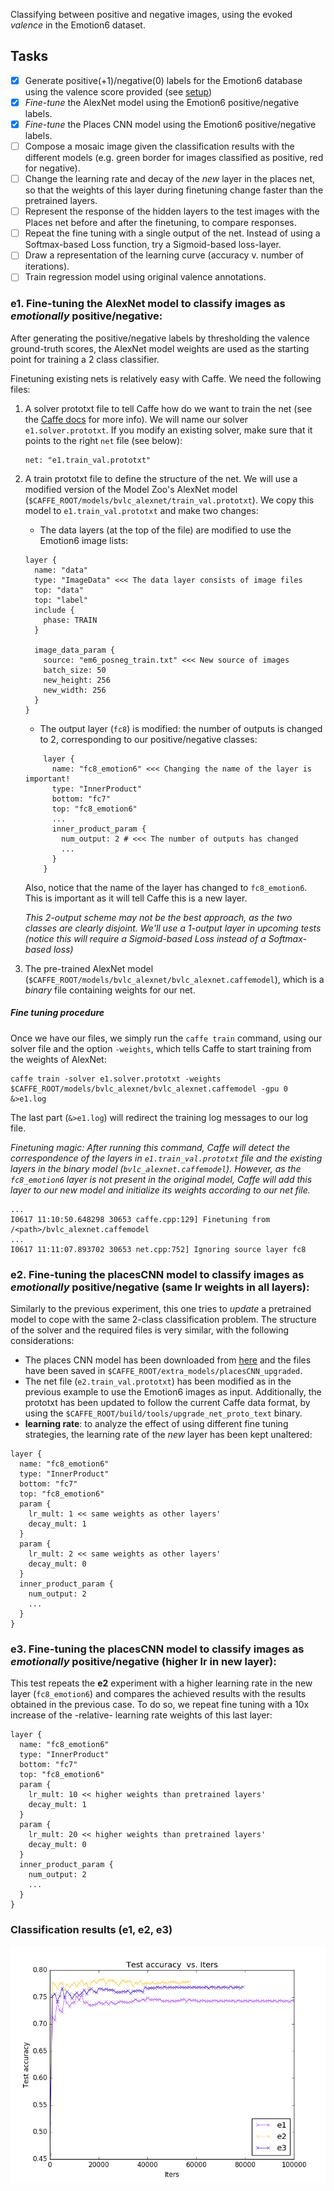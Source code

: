 

Classifying between positive and negative images, using the evoked *valence* in the Emotion6 dataset.  

## Tasks

- [x] Generate positive(+1)/negative(0) labels for the Emotion6 database using the valence score provided (see [setup]())
- [x] _Fine-tune_ the AlexNet model using the Emotion6 positive/negative labels.
- [x] _Fine-tune_ the Places CNN model using the Emotion6 positive/negative labels.
- [ ] Compose a mosaic image given the classification results with the different models (e.g. green border for images classified as positive, red for negative).
- [ ] Change the learning rate and decay of the _new_ layer in the places net, so that the weights of this layer during finetuning change faster than the pretrained layers.
- [ ] Represent the response of the hidden layers to the test images with the Places net before and after the finetuning, to compare responses.
- [ ] Repeat the fine tuning with a single output of the net. Instead of using a Softmax-based Loss function, try a Sigmoid-based loss-layer.
- [ ] Draw a representation of the learning curve (accuracy v. number of iterations).
- [ ] Train regression model using original valence annotations.
 
### e1. Fine-tuning the AlexNet model to classify images as _emotionally_ positive/negative:

After generating the positive/negative labels by thresholding the valence ground-truth scores, the AlexNet model weights are used as the starting point for training a 2 class classifier.

Finetuning existing nets is relatively easy with Caffe. We need the following files:

1. A solver prototxt file to tell Caffe how do we want to train the net (see the [Caffe docs](https://github.com/BVLC/caffe/wiki/Solver-Prototxt) for more info). We will name our solver `e1.solver.prototxt`. If you modify an existing solver, make sure that it points to the right `net` file (see below):
    ```
    net: "e1.train_val.prototxt"
    ```
2. A train prototxt file to define the structure of the net. We will use a modified version of the Model Zoo's AlexNet model (`$CAFFE_ROOT/models/bvlc_alexnet/train_val.prototxt`). We copy this model to `e1.train_val.prototxt` and make two changes:
    - The data layers (at the top of the file) are modified to use the Emotion6 image lists:
 
    ```
    layer {
      name: "data"
      type: "ImageData" <<< The data layer consists of image files
      top: "data"
      top: "label"
      include {
        phase: TRAIN
      }
      
      image_data_param {
        source: "em6_posneg_train.txt" <<< New source of images 
        batch_size: 50
        new_height: 256
        new_width: 256
      }
    }
    ```
    
    - The output layer (`fc8`) is modified: the number of outputs is changed to 2, corresponding to our positive/negative classes:
  
    ```
        layer {
          name: "fc8_emotion6" <<< Changing the name of the layer is important!
          type: "InnerProduct"
          bottom: "fc7"
          top: "fc8_emotion6"
          ...
          inner_product_param {
            num_output: 2 # <<< The number of outputs has changed
            ...
          }
        }
    ```

    Also, notice that the name of the layer has changed to `fc8_emotion6`. This is important as it will tell Caffe this is a new layer. 

    _This 2-output scheme may not be the best approach, as the two classes are clearly disjoint. We'll use a 1-output layer in upcoming tests (notice this will require a Sigmoid-based Loss instead of a Softmax-based loss)_ 
3. The pre-trained AlexNet model (`$CAFFE_ROOT/models/bvlc_alexnet/bvlc_alexnet.caffemodel`), which is a *binary* file containing weights for our net.

##### Fine tuning procedure

Once we have our files, we simply run the `caffe train` command, using our solver file and the option `-weights`, which tells Caffe to start training from the weights of AlexNet: 

    caffe train -solver e1.solver.prototxt -weights $CAFFE_ROOT/models/bvlc_alexnet/bvlc_alexnet.caffemodel -gpu 0 &>e1.log
    
The last part (`&>e1.log`) will redirect the training log messages to our log file.
 
_Finetuning magic: After running this command, Caffe will detect the correspondence of the layers in `e1.train_val.prototxt` file and the existing layers in the binary model (`bvlc_alexnet.caffemodel`). However, as the `fc8_emotion6` layer is not present in the original model, Caffe will add this layer to our new model and initialize its weights according to our net file._

    ...
    I0617 11:10:50.648298 30653 caffe.cpp:129] Finetuning from /<path>/bvlc_alexnet.caffemodel
    ... 
    I0617 11:11:07.893702 30653 net.cpp:752] Ignoring source layer fc8


### e2. Fine-tuning the placesCNN model to classify images as _emotionally_ positive/negative (same lr weights in all layers):

Similarly to the previous experiment, this one tries to _update_ a pretrained model to cope with the same 2-class classification problem. The structure of the solver and the required files is very similar, with the following considerations: 

- The places CNN model has been downloaded from [here](http://places.csail.mit.edu/model/placesCNN_upgraded.tar.gz) and the files have been saved in `$CAFFE_ROOT/extra_models/placesCNN_upgraded`.
- The net file (`e2.train_val.prototxt`) has been modified as in the previous example to use the Emotion6 images as input. Additionally, the prototxt has been updated to follow the current Caffe data format, by using the `$CAFFE_ROOT/build/tools/upgrade_net_proto_text` binary.
- **learning rate**: to analyze the effect of using different fine tuning strategies, the learning rate of the _new_ layer has been kept unaltered: 

```
layer {
  name: "fc8_emotion6"
  type: "InnerProduct"
  bottom: "fc7"
  top: "fc8_emotion6"
  param {
    lr_mult: 1 << same weights as other layers'
    decay_mult: 1
  }
  param {
    lr_mult: 2 << same weights as other layers'
    decay_mult: 0
  }
  inner_product_param {
    num_output: 2
    ...
  }
}

```


### e3. Fine-tuning the placesCNN model to classify images as _emotionally_ positive/negative (higher lr in new layer):

This test repeats the **e2** experiment with a higher learning rate in the new layer (`fc8_emotion6`) and compares the achieved results with the results obtained in the previous case. To do so, we repeat fine tuning with a 10x increase of the -relative- learning rate weights of this last layer: 

```
layer {
  name: "fc8_emotion6"
  type: "InnerProduct"
  bottom: "fc7"
  top: "fc8_emotion6"
  param {
    lr_mult: 10 << higher weights than pretrained layers'
    decay_mult: 1
  }
  param {
    lr_mult: 20 << higher weights than pretrained layers'
    decay_mult: 0
  }
  inner_product_param {
    num_output: 2
    ...
  }
}

```


### Classification results (e1, e2, e3)

![Accuracy](e1_e2_e3.png)

